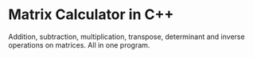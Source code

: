 # Matrix Calculator in C++
Addition, subtraction, multiplication, transpose, determinant and inverse operations on matrices. All in one program.
